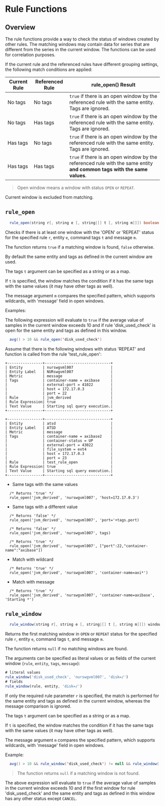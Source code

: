 # Rule Functions

## Overview

The rule functions provide a way to check the status of windows created by other rules. The matching windows may contain data for series that are different from the series in the current window. The functions can be used for correlation purposes.

If the current rule and the referenced rules have different grouping settings, the following match conditions are applied:

| Current Rule | Referenced Rule | rule_open() Result |
|---|---|---|
| No tags | No tags | `true` if there is an open window by the referenced rule with the same entity. Tags are ignored. |
| No tags | Has tags | `true` if there is an open window by the referenced rule with the same entity. Tags are ignored. |
| Has tags | No tags | `true` if there is an open window by the referenced rule with the same entity. Tags are ignored. |
| Has tags | Has tags | `true` if there is an open window by the referenced rule with the same entity **and common tags with the same values**. |

> Open window means a window with status `OPEN` or `REPEAT`.

Current window is excluded from matching.

## `rule_open`

```java
  rule_open(string r[, string e [, string|[] t [, string m]]]) boolean
```

Checks if there is at least one window with the 'OPEN' or 'REPEAT' status for the specified rule `r`, entity `e`, command tags `t` and message `m`.

The function returns `true` if a matching window is found, `false` otherwise.

By default the same entity and tags as defined in the current window are used.

The tags `t` argument can be specified as a string or as a map.

If `t` is specified, the window matches the condition if it has the same tags with the same values (it may have other tags as well).

The message argument `m` compares the specified pattern, which supports wildcards, with 'message' field in open windows.

Examples:

The following expression will evaluate to `true` if the average value of samples in the current window exceeds 10 and if rule 'disk_used_check' is open for the same entity and tags as defined in this window.

```java
  avg() > 10 && rule_open('disk_used_check')
```

Assume that there is the following windows with status 'REPEAT' and function is called from the rule 'test_rule_open':

```
+----------------+------------------------------+
| Entity         | nurswgvml007                 |
| Entity Label   | NURswgvml007                 |
| Metric	     | message                      |
| Tags	         | container-name = axibase     | 
|                | external-port = 41022        |
|                | host = 172.17.0.3            |
|                | port = 22                    |
| Rule	         | jvm_derived                  |
| Rule Expression| true                         |
| Text Value	 | Starting sql query execution.|
+----------------+------------------------------+
```
```
+----------------+------------------------------+
| Entity         | atsd                         |
| Entity Label   | ATSD                         |
| Metric	     | message                      |
| Tags	         | container-name = axibase2    |
|                | container-status = UP        |
|                | external-port = 43022        |
|                | file_system = ext4           |
|                | host = 172.17.0.3            |
|                | port = 23                    |
| Rule	         | test_rule_open               |
| Rule Expression| true                         |
| Text Value	 | Starting sql query execution.|
+----------------+------------------------------+
```

* Same tags with the same values

```javasript
  /* Returns 'true' */
  rule_open('jvm_derived', 'nurswgvml007', 'host=172.17.0.3')
```

* Same tags with a different value

```javasript
  /* Returns 'false' */
  rule_open('jvm_derived', 'nurswgvml007', 'port='+tags.port)
  
  /* Returns 'false' */
  rule_open('jvm_derived', 'nurswgvml007', tags)
  
  /* Returns 'true' */
  rule_open('jvm_derived', 'nurswgvml007', ["port":22,"container-name":"axibase"])
```

* Match with wildcard

```javasript
  /* Returns 'true' */
  rule_open('jvm_derived', 'nurswgvml007', 'container-name=axi*')
```

* Match with message

```javasript
  /* Returns 'true' */
  rule_open('jvm_derived', 'nurswgvml007', 'container-name=axibase', 'Starting *')
```

## `rule_window`

```java
  rule_window(string r[, string e [, string|[] t [, string m]]]) window
```

Returns the first matching window in `OPEN` or `REPEAT` status for the specified rule `r`, entity `e`, command tags `t`, and message `m`.

The function returns `null` if no matching windows are found.

The arguments can be specified as literal values or as fields of the current window (`rule`, `entity`, `tags`, `message`):

```javascript
# literal values
rule_window('disk_used_check', 'nurswgvml007', 'disk=/')
# fields
rule_window(rule, entity, 'disk=/')
```

If only the required rule parameter `r` is specified, the match is performed for the same entity and tags as defined in the current window, whereas the message comparison is ignored.

The tags `t` argument can be specified as a string or as a map.

If `t` is specified, the window matches the condition if it has the same tags with the same values (it may have other tags as well).

The message argument `m` compares the specified pattern, which supports wildcards, with 'message' field in open windows.

Example:

```java
  avg() > 10 && rule_window('disk_used_check') != null && rule_window('disk_used_check').status != 'CANCEL'
```

> The function returns `null` if a matching window is not found.

The above expression will evaluate to `true` if the average value of samples in the current window exceeds 10 and if the first window for rule 'disk_used_check' and the same entity and tags as defined in this window has any other status except `CANCEL`.



